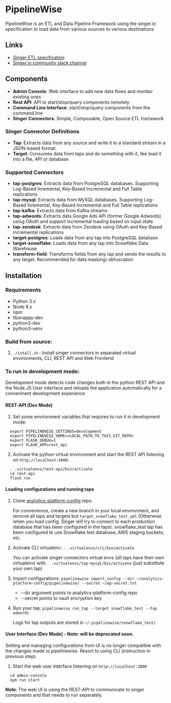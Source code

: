 # PipelineWise
PipelineWise is an ETL and Data Pipeline Framework using the singer.io specification to load data from various sources to various destinations

## Links

* [Singer ETL specification](https://github.com/singer-io/getting-started/blob/master/docs/SPEC.md)
* [Singer.io community slack channel](https://singer-slackin.herokuapp.com/)

## Components

* **Admin Console**: Web interface to add new data flows and monitor existing ones
* **Rest API**: API to start/stop/query components remotely
* **Command Line Interface**: start/stop/query components from the command line
* **Singer Connectors**: Simple, Composable, Open Source ETL framework 
 
### Singer Connector Definitions
* **Tap**: Extracts data from any source and write it to a standard stream in a JSON-based format.
* **Target**: Consumes data from taps and do something with it, like load it into a file, API or database

### Supported Connectors
* **tap-postgres**: Extracts data from PostgreSQL databases. Supporting Log-Based Inremental, Key-Based Incremental and Full Table replications
* **tap-mysql**: Extracts data from MySQL databases. Supporting Log-Based Inremental, Key-Based Incremental and Full Table replications
* **tap-kafka**: Extracts data from Kafka streams
* **tap-adwords**: Extracts data Google Ads API (former Google Adwords) using OAuth and support incremental loading based on input state
* **tap-zendesk**: Extracts data from Zendesk using OAuth and Key-Based incremental replications
* **target-postgres**: Loads data from any tap into PostgreSQL database
* **target-snowflake**: Loads data from any tap into Snowflake Data Warehouse
* **transform-field**: Transforms fields from any tap and sends the results to any target. Recommended for data masking/ obfuscation

## Installation

### Requirements
* Python 3.x
* Node 8.x
* npm
* libsnappy-dev
* python3-dev
* python3-venv

### Build from source:
1. `./intall.sh` : Install singer connectors in separated virtual environments, CLI, REST API and Web Frontend

### To run in development mode:

Development mode detects code changes both in the python REST API and the Node.JS User interface and reloads the application automatically for a conveninent development experience

#### REST-API (Dev Mode)

1. Set some environment variables that requires to run it in development mode:
```
  export PIPELINEWISE_SETTINGS=development
  export PIPELINEWISE_HOME=<LOCAL_PATH_TO_THIS_GIT_REPO>
  export FLASK_DEBUG=1
  export FLASK_APP=rest_api
```

2. Activate the python virtual environment and start the REST API listening on `http://localhost:5000`: 
```
  . .virtualenvs/rest-api/bin/activate
  cd rest-api
  flask run
```

#### Loading configurations and running taps

1. Clone [analytics-platform-config](https://github.com/transferwise/analytics-platform-config) repo.

    For convenience, create a new branch in your local environment, and remove all taps and targets but `target_snowflake_test.yml` (Otherwise when you load config, Singer will try to connect to each production database that has been configured in the taps).
snowflake_test tap has been configured to use Snowflake test database, AWS staging buckets, etc.

2. Activate CLI virtualenv: `. .virtualenvs/cli/bin/activate`

    You can activate singer-connectors virtual envs (all taps have their own virtualenv) with `. .virtualenvs/tap-mysql/bin/activate` (just substitute your own tap)

3. Import configurations:  `pipelinewise import_config --dir ~/analytics-platform-config/pipelinewise/ --secret ~/ap-secret.txt`
    - --dir argument points to analytics-platform-config repo
    - --secret points to vault encryption key

4. Run your tap: `pipelinewise run_tap --target snowflake_test --tap adwords`

    Logs for tap outputs are stored in `~/.pipelinewise/snowflake_test/`


#### User Interface (Dev Mode) - Note: will be deprecated soon.

Setting and managing configurations from UI is no longer compatible with the changes made to pipelinewise. Resort to using CLI (instruction in previous step).

1. Start the web user interface listening on `http://localhost:3000`
```
  cd admin-console
  npm run start
```

**Note**: The web UI is using the REST-API to communicate to singer components and that needs to run separately.
